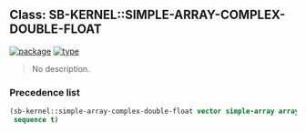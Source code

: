 ## Class: SB-KERNEL::SIMPLE-ARRAY-COMPLEX-DOUBLE-FLOAT
[![package](https://img.shields.io/badge/Package-SB--KERNEL-5f9ea0.svg?style=social&colorA=999999)](../) [![type](https://img.shields.io/badge/Type-Class-5f9ea0.svg?style=social&colorA=999999)](../#class) 

> No description.

### Precedence list
```cl
(sb-kernel::simple-array-complex-double-float vector simple-array array
 sequence t)
```
